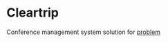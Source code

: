 # Cleartrip

Conference management system solution for [problem](https://elegant-spider-85a.notion.site/Cleartrip-SDE-2-Interview-47f27a2ee25a43f1af3d2fd416631ea6)